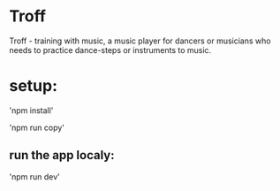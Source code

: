 # Troff

Troff - training with music, a music player for dancers or musicians
who needs to practice dance-steps or instruments to music.

# setup:

'npm install'

'npm run copy'

## run the app localy:

'npm run dev'
